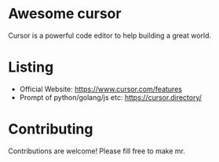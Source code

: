 # Awesome cursor

Cursor is a powerful code editor to help building a great world.

# Listing

* Official Website: https://www.cursor.com/features
* Prompt of python/golang/js etc: https://cursor.directory/



# Contributing
Contributions are welcome! Please fill free to make mr.
